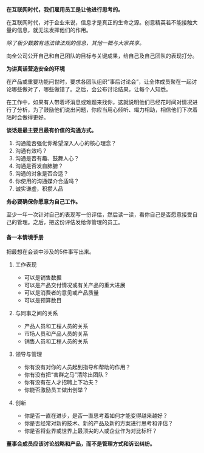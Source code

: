 **在互联网时代，我们雇用员工是让他进行思考的。**

在互联网时代，对于企业来说，信息才是真正的生命之源。创意精英若不能接触大量的信息，就无法发挥他们的作用。

*除了极少数数有违法律法规的信息，其他一概与大家共享。*

向全公司公开自己和自己团队的目标与关键成果，给自己及自己团队的表现打分。

**为讲真话营造安全的环境**

在产品或重要功能问世时，要求各团队组织“事后讨论会”，让全体成员聚在一起讨论哪些做对了，哪些做错了。之后，会公布讨论结果，让每个人知悉。

在工作中，如果有人带着坏消息或难题来找你，这就说明他们已经花时间对情况进行了分析，为了鼓励他们说出问题，你应当用心倾听、竭力相助，相信他们下次着陆时会做得更好。

**谈话是最主要且最有价值的沟通方式。**

1. 沟通能否强化你希望深入人心的核心理念？
2. 沟通有效吗？
3. 沟通是否有趣、鼓舞人心？
4. 沟通是否发自肺腑？
5. 沟通的对象是否合适？
6. 你使用的沟通媒介合适吗？
7. 诚实谦虚，积攒人品

**务必要确保你愿意为自己工作。**

至少一年一次针对自己的表现写一份评估，然后读一读，看你自己是否愿意接受自己的管理。之后，把这份评估发给你管理的员工。

#### 备一本情境手册

把最想在会谈中涉及的5件事写出来。

1. 工作表现

    - 可以是销售数据
    - 可以是产品交付情况或有关产品的重大进展
    - 可以是消费者的意见或产品质量
    - 可以是预算数目
    
2. 与同事之间的关系

    - 产品人员和工程人员的关系
    - 市场人员和产品人员的关系
    - 销售人员和工程人员的关系
    
3. 领导与管理

    - 你有没有对你的人员起到指导和帮助的作用？
    - 你有没有把“害群之马”清除出团队？
    - 你有没有在人才招聘上下功夫？
    - 你能否激励员工做出创举？
    
4. 创新

    - 你是否一直在进步，是否一直思考着如何才能变得越来越好？
    - 你是否经常对新的技术、新的产品及新的方案进行思考和评估？
    - 你是否将业界或世界上最顶尖的人或企业作为对比标杆？
    
**董事会成员应该讨论战略和产品，而不是管理方式和诉讼纠纷。**

